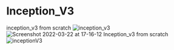 # Inception_V3
inception_v3 from scratch
![inception_v3](https://user-images.githubusercontent.com/68218986/159493753-46e6df7d-a21e-4c4b-8762-a08c7f18dbed.png)
![Screenshot 2022-03-22 at 17-16-12 Inception_v3 from scratch](https://user-images.githubusercontent.com/68218986/159493783-adc30a5b-1858-4d54-adf5-53e687f088e6.png)
![inceptionV3](https://user-images.githubusercontent.com/68218986/159493830-09614791-248c-46df-b3c8-b63b794f8382.png)
